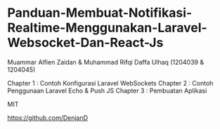 # Panduan-Membuat-Notifikasi-Realtime-Menggunakan-Laravel-Websocket-Dan-React-Js

Muammar Alfien Zaidan & Muhammad Rifqi Daffa Ulhaq (1204039 & 1204045)

Chapter 1 : Contoh Konfigurasi Laravel WebSockets
Chapter 2 : Contoh Penggunaan Laravel Echo & Push JS
Chapter 3 : Pembuatan Aplikasi

MIT

https://github.com/DenjanD
